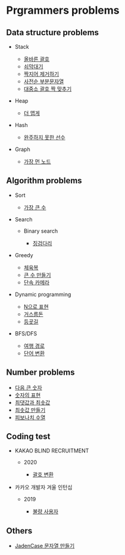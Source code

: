 Prgrammers problems
=====================

## Data structure problems

* Stack

	* [올바른 괄호](ds/stack/right_parenthesis.ipynb)
	* [쇠막대기](ds/stack/iron_pipe.ipynb)
	* [짝지어 제거하기](ds/stack/pair_removal.ipynb)
	* [사전순 부분문자열](ds/stack/alphabetical_part_string.ipynb)
	* [대중소 괄호 짝 맞추기](ds/stack/matching_parenthesis.ipynb)

* Heap

    * [더 맵게](ds/heap/more_spicy.ipynb)

* Hash

    * [완주하지 못한 선수](ds/hash/incomplete_player.ipynb)

* Graph

    * [가장 먼 노드](ds/graph/furthest_node.ipynb)

## Algorithm problems

* Sort

    * [가장 큰 수](algo/sort/the_biggest_number.ipynb)

* Search

    * Binary search

        * [징검다리](algo/search/binary_search/stepping_stone.ipynb)

* Greedy

    * [체육복](algo/greedy/gym_suit.ipynb)
    * [큰 수 만들기](algo/greedy/creating_big_number.ipynb)
    * [단속 카메라](algo/greedy/speed_camera.ipynb)

* Dynamic programming

    * [N으로 표현](algo/dp/n_representation.ipynb)
    * [거스름돈](algo/dp/change.ipynb)
    * [등굣길](algo/dp/way_to_school.ipynb)

* BFS/DFS

    * [여행 경로](algo/bfs_dfs/travel_route.ipynb)
    * [단어 변환](algo/bfs_dfs/word_change.ipynb)

## Number problems

* [다음 큰 숫자](number/next_bigger_number.ipynb)
* [숫자의 표현](number/representation_of_number.ipynb)
* [최댓값과 최솟값](number/max_and_min.ipynb)
* [최솟값 만들기](number/make_min_num.ipynb)
* [피보나치 수열](number/fibonacci_number.ipynb)

## Coding test

* KAKAO BLIND RECRUITMENT

    * 2020

        * [괄호 변환](coding_test/kakao_blind_recruitment/2020/change_parenthesis.ipynb)

* 카카오 개발자 겨울 인턴십

    * 2019

        * [불량 사용자](coding_test/kakao_intern_test/2019/bad_user.ipynb)

## Others

* [JadenCase 문자열 만들기](others/jadencase_string.ipynb)
